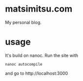 # matsimitsu.com

My personal blog.


# usage

It's build on nanoc. 
Run the site with

    nanoc autocompile 
    
and go to http://localhost:3000
